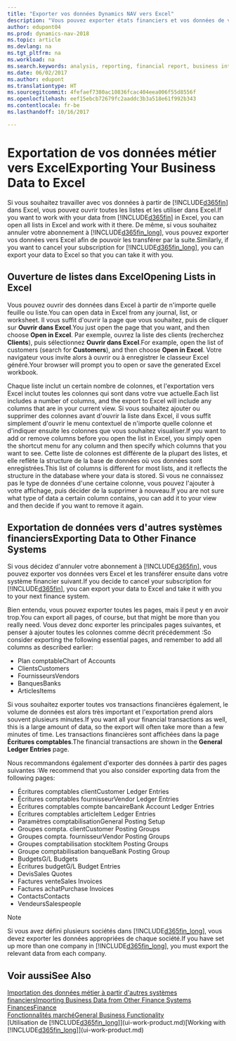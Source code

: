 ```yaml
---
title: "Exporter vos données Dynamics NAV vers Excel"
description: "Vous pouvez exporter états financiers et vos données de veille économique de Dynamics NAV vers Excel, ou ouvrir vos données Dynamics NAV dans Excel."
author: edupont04
ms.prod: dynamics-nav-2018
ms.topic: article
ms.devlang: na
ms.tgt_pltfrm: na
ms.workload: na
ms.search.keywords: analysis, reporting, financial report, business intelligence, BI, Excel
ms.date: 06/02/2017
ms.author: edupont
ms.translationtype: HT
ms.sourcegitcommit: 4fefaef7380ac10836fcac404eea006f55d8556f
ms.openlocfilehash: eef15ebcb72679fc2aaddc3b3a518e61f992b343
ms.contentlocale: fr-be
ms.lasthandoff: 10/16/2017

---
```

# <a name="exporting-your-business-data-to-excel"></a><span data-ttu-id="2017a-103">Exportation de vos données métier vers Excel</span><span class="sxs-lookup"><span data-stu-id="2017a-103">Exporting Your Business Data to Excel</span></span>
<span data-ttu-id="2017a-104">Si vous souhaitez travailler avec vos données à partir de [!INCLUDE[d365fin](includes/d365fin_md.md)] dans Excel, vous pouvez ouvrir toutes les listes et les utiliser dans Excel.</span><span class="sxs-lookup"><span data-stu-id="2017a-104">If you want to work with your data from [!INCLUDE[d365fin](includes/d365fin_md.md)] in Excel, you can open all lists in Excel and work with it there.</span></span> <span data-ttu-id="2017a-105">De même, si vous souhaitez annuler votre abonnement à [!INCLUDE[d365fin_long](includes/d365fin_long_md.md)], vous pouvez exporter vos données vers Excel afin de pouvoir les transférer par la suite.</span><span class="sxs-lookup"><span data-stu-id="2017a-105">Similarly, if you want to cancel your subscription for [!INCLUDE[d365fin_long](includes/d365fin_long_md.md)], you can export your data to Excel so that you can take it with you.</span></span>

## <a name="opening-lists-in-excel"></a><span data-ttu-id="2017a-106">Ouverture de listes dans Excel</span><span class="sxs-lookup"><span data-stu-id="2017a-106">Opening Lists in Excel</span></span>
<span data-ttu-id="2017a-107">Vous pouvez ouvrir des données dans Excel à partir de n'importe quelle feuille ou liste.</span><span class="sxs-lookup"><span data-stu-id="2017a-107">You can open data in Excel from any journal, list, or worksheet.</span></span> <span data-ttu-id="2017a-108">Il vous suffit d'ouvrir la page que vous souhaitez, puis de cliquer sur **Ouvrir dans Excel**.</span><span class="sxs-lookup"><span data-stu-id="2017a-108">You just open the page that you want, and then choose **Open in Excel**.</span></span> <span data-ttu-id="2017a-109">Par exemple, ouvrez la liste des clients (recherchez **Clients**), puis sélectionnez **Ouvrir dans Excel**.</span><span class="sxs-lookup"><span data-stu-id="2017a-109">For example, open the list of customers (search for **Customers**), and then choose **Open in Excel**.</span></span> <span data-ttu-id="2017a-110">Votre navigateur vous invite alors à ouvrir ou à enregistrer le classeur Excel généré.</span><span class="sxs-lookup"><span data-stu-id="2017a-110">Your browser will prompt you to open or save the generated Excel workbook.</span></span>  

<span data-ttu-id="2017a-111">Chaque liste inclut un certain nombre de colonnes, et l'exportation vers Excel inclut toutes les colonnes qui sont dans votre vue actuelle.</span><span class="sxs-lookup"><span data-stu-id="2017a-111">Each list includes a number of columns, and the export to Excel will include any columns that are in your current view.</span></span> <span data-ttu-id="2017a-112">Si vous souhaitez ajouter ou supprimer des colonnes avant d'ouvrir la liste dans Excel, il vous suffit simplement d'ouvrir le menu contextuel de n'importe quelle colonne et d'indiquer ensuite les colonnes que vous souhaitez visualiser.</span><span class="sxs-lookup"><span data-stu-id="2017a-112">If you want to add or remove columns before you open the list in Excel, you simply open the shortcut menu for any column and then specify which columns that you want to see.</span></span> <span data-ttu-id="2017a-113">Cette liste de colonnes est différente de la plupart des listes, et elle reflète la structure de la base de données où vos données sont enregistrées.</span><span class="sxs-lookup"><span data-stu-id="2017a-113">This list of columns is different for most lists, and it reflects the structure in the database where your data is stored.</span></span> <span data-ttu-id="2017a-114">Si vous ne connaissez pas le type de données d'une certaine colonne, vous pouvez l'ajouter à votre affichage, puis décider de la supprimer à nouveau.</span><span class="sxs-lookup"><span data-stu-id="2017a-114">If you are not sure what type of data a certain column contains, you can add it to your view and then decide if you want to remove it again.</span></span>  

## <a name="exporting-data-to-other-finance-systems"></a><span data-ttu-id="2017a-115">Exportation de données vers d'autres systèmes financiers</span><span class="sxs-lookup"><span data-stu-id="2017a-115">Exporting Data to Other Finance Systems</span></span>
<span data-ttu-id="2017a-116">Si vous décidez d'annuler votre abonnement à [!INCLUDE[d365fin](includes/d365fin_md.md)], vous pouvez exporter vos données vers Excel et les transférer ensuite dans votre système financier suivant.</span><span class="sxs-lookup"><span data-stu-id="2017a-116">If you decide to cancel your subscription for [!INCLUDE[d365fin](includes/d365fin_md.md)], you can export your data to Excel and take it with you to your next finance system.</span></span>  

<span data-ttu-id="2017a-117">Bien entendu, vous pouvez exporter toutes les pages, mais il peut y en avoir trop.</span><span class="sxs-lookup"><span data-stu-id="2017a-117">You can export all pages, of course, but that might be more than you really need.</span></span> <span data-ttu-id="2017a-118">Vous devez donc exporter les principales pages suivantes, et penser à ajouter toutes les colonnes comme décrit précédemment :</span><span class="sxs-lookup"><span data-stu-id="2017a-118">So consider exporting the following essential pages, and remember to add all columns as described earlier:</span></span>  

* <span data-ttu-id="2017a-119">Plan comptable</span><span class="sxs-lookup"><span data-stu-id="2017a-119">Chart of Accounts</span></span>  
* <span data-ttu-id="2017a-120">Clients</span><span class="sxs-lookup"><span data-stu-id="2017a-120">Customers</span></span>  
* <span data-ttu-id="2017a-121">Fournisseurs</span><span class="sxs-lookup"><span data-stu-id="2017a-121">Vendors</span></span>  
* <span data-ttu-id="2017a-122">Banques</span><span class="sxs-lookup"><span data-stu-id="2017a-122">Banks</span></span>  
* <span data-ttu-id="2017a-123">Articles</span><span class="sxs-lookup"><span data-stu-id="2017a-123">Items</span></span>  

<span data-ttu-id="2017a-124">Si vous souhaitez exporter toutes vos transactions financières également, le volume de données est alors très important et l'exportation prend alors souvent plusieurs minutes.</span><span class="sxs-lookup"><span data-stu-id="2017a-124">If you want all your financial transactions as well, this is a large amount of data, so the export will often take more than a few minutes of time.</span></span> <span data-ttu-id="2017a-125">Les transactions financières sont affichées dans la page **Écritures comptables**.</span><span class="sxs-lookup"><span data-stu-id="2017a-125">The financial transactions are shown in the **General Ledger Entries** page.</span></span>  

<span data-ttu-id="2017a-126">Nous recommandons également d'exporter des données à partir des pages suivantes :</span><span class="sxs-lookup"><span data-stu-id="2017a-126">We recommend that you also consider exporting data from the following pages:</span></span>  

* <span data-ttu-id="2017a-127">Écritures comptables client</span><span class="sxs-lookup"><span data-stu-id="2017a-127">Customer Ledger Entries</span></span>  
* <span data-ttu-id="2017a-128">Écritures comptables fournisseur</span><span class="sxs-lookup"><span data-stu-id="2017a-128">Vendor Ledger Entries</span></span>  
* <span data-ttu-id="2017a-129">Écritures comptables compte bancaire</span><span class="sxs-lookup"><span data-stu-id="2017a-129">Bank Account Ledger Entries</span></span>  
* <span data-ttu-id="2017a-130">Écritures comptables article</span><span class="sxs-lookup"><span data-stu-id="2017a-130">Item Ledger Entries</span></span>  
* <span data-ttu-id="2017a-131">Paramètres comptabilisation</span><span class="sxs-lookup"><span data-stu-id="2017a-131">General Posting Setup</span></span>  
* <span data-ttu-id="2017a-132">Groupes compta. client</span><span class="sxs-lookup"><span data-stu-id="2017a-132">Customer Posting Groups</span></span>  
* <span data-ttu-id="2017a-133">Groupes compta. fournisseur</span><span class="sxs-lookup"><span data-stu-id="2017a-133">Vendor Posting Groups</span></span>  
* <span data-ttu-id="2017a-134">Groupes comptabilisation stock</span><span class="sxs-lookup"><span data-stu-id="2017a-134">Item Posting Groups</span></span>  
* <span data-ttu-id="2017a-135">Groupe comptabilisation banque</span><span class="sxs-lookup"><span data-stu-id="2017a-135">Bank Posting Group</span></span>  
* <span data-ttu-id="2017a-136">Budgets</span><span class="sxs-lookup"><span data-stu-id="2017a-136">G/L Budgets</span></span>  
* <span data-ttu-id="2017a-137">Écritures budget</span><span class="sxs-lookup"><span data-stu-id="2017a-137">G/L Budget Entries</span></span>  
* <span data-ttu-id="2017a-138">Devis</span><span class="sxs-lookup"><span data-stu-id="2017a-138">Sales Quotes</span></span>  
* <span data-ttu-id="2017a-139">Factures vente</span><span class="sxs-lookup"><span data-stu-id="2017a-139">Sales Invoices</span></span>  
* <span data-ttu-id="2017a-140">Factures achat</span><span class="sxs-lookup"><span data-stu-id="2017a-140">Purchase Invoices</span></span>  
* <span data-ttu-id="2017a-141">Contacts</span><span class="sxs-lookup"><span data-stu-id="2017a-141">Contacts</span></span>  
* <span data-ttu-id="2017a-142">Vendeurs</span><span class="sxs-lookup"><span data-stu-id="2017a-142">Salespeople</span></span>  

> [!NOTE]  
>   <span data-ttu-id="2017a-143">Si vous avez défini plusieurs sociétés dans [!INCLUDE[d365fin_long](includes/d365fin_long_md.md)], vous devez exporter les données appropriées de chaque société.</span><span class="sxs-lookup"><span data-stu-id="2017a-143">If you have set up more than one company in [!INCLUDE[d365fin_long](includes/d365fin_long_md.md)], you must export the relevant data from each company.</span></span>

## <a name="see-also"></a><span data-ttu-id="2017a-144">Voir aussi</span><span class="sxs-lookup"><span data-stu-id="2017a-144">See Also</span></span>
[<span data-ttu-id="2017a-145">Importation des données métier à partir d'autres systèmes financiers</span><span class="sxs-lookup"><span data-stu-id="2017a-145">Importing Business Data from Other Finance Systems</span></span>](upload-data.md)  
[<span data-ttu-id="2017a-146">Finances</span><span class="sxs-lookup"><span data-stu-id="2017a-146">Finance</span></span>](finance.md)  
[<span data-ttu-id="2017a-147">Fonctionnalités marché</span><span class="sxs-lookup"><span data-stu-id="2017a-147">General Business Functionality</span></span>](ui-across-business-areas.md)  
<span data-ttu-id="2017a-148">[Utilisation de [!INCLUDE[d365fin_long](includes/d365fin_long_md.md)]](ui-work-product.md)</span><span class="sxs-lookup"><span data-stu-id="2017a-148">[Working with [!INCLUDE[d365fin_long](includes/d365fin_long_md.md)]](ui-work-product.md)</span></span>  

